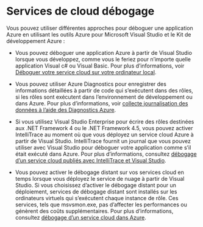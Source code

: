<properties 
   pageTitle="Débogage des Services Cloud Azure | Microsoft Azure"
   description="Débogage des Services Cloud Azure"
   services="visual-studio-online"
   documentationCenter="n/a"
   authors="TomArcher"
   manager="douge"
   editor="" />
<tags 
   ms.service="visual-studio-online"
   ms.devlang="multiple"
   ms.topic="article"
   ms.tgt_pltfrm="multiple"
   ms.workload="na"
   ms.date="08/15/2016"
   ms.author="tarcher" />

# <a name="debugging-cloud-services"></a>Services de cloud débogage

Vous pouvez utiliser différentes approches pour déboguer une application Azure en utilisant les outils Azure pour Microsoft Visual Studio et le Kit de développement Azure :

- Vous pouvez déboguer une application Azure à partir de Visual Studio lorsque vous développez, comme vous le feriez pour n’importe quelle application Visual c# ou Visual Basic. Pour plus d’informations, voir [Déboguer votre service cloud sur votre ordinateur local](vs-azure-tools-debug-cloud-services-virtual-machines.md#debug-your-cloud-service-on-your-local-computer).

- Vous pouvez utiliser Azure Diagnostics pour enregistrer des informations détaillées à partir de code qui s’exécutent dans des rôles, si les rôles sont exécutent dans l’environnement de développement ou dans Azure. Pour plus d’informations, voir [collecte journalisation des données à l’aide des Diagnostics Azure](http://go.microsoft.com/fwlink/p/?LinkId=400450).

- Si vous utilisez Visual Studio Enterprise pour écrire des rôles destinées aux .NET Framework 4 ou le .NET Framework 4.5, vous pouvez activer IntelliTrace au moment où que vous déployez un service cloud Azure à partir de Visual Studio. IntelliTrace fournit un journal que vous pouvez utiliser avec Visual Studio pour déboguer votre application comme s’il était exécuté dans Azure. Pour plus d’informations, consultez [débogage d’un service cloud publiés avec IntelliTrace et Visual Studio]( http://go.microsoft.com/fwlink/p/?LinkId=623016).

- Vous pouvez activer le débogage distant sur vos services cloud en temps lorsque vous déployez le service de nuage à partir de Visual Studio. Si vous choisissez d’activer le débogage distant pour un déploiement, services de débogage distant sont installés sur les ordinateurs virtuels qui s’exécutent chaque instance de rôle. Ces services, tels que msvsmon.exe, pas d’affecter les performances ou génèrent des coûts supplémentaires. Pour plus d’informations, consultez [débogage d’un service cloud dans Azure](vs-azure-tools-debug-cloud-services-virtual-machines.md#debug-a-cloud-service-in-azure).



